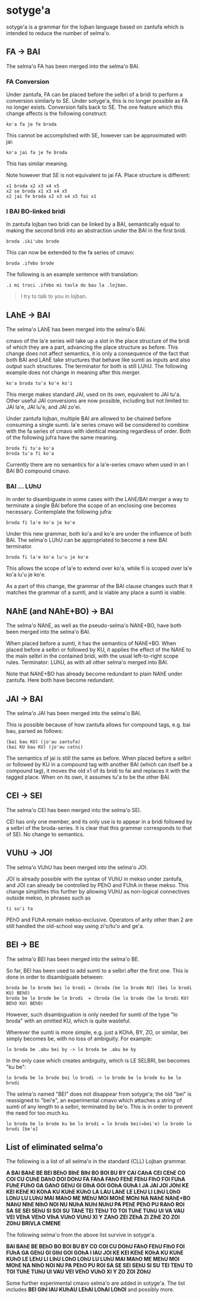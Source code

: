 # sotyge'a
sotyge'a is a grammar for the lojban language based on zantufa which is intended to reduce the number of selma'o.

## FA -> BAI
The selma'o FA has been merged into the selma'o BAI.

### FA Conversion
Under zantufa, FA can be placed before the selbri of a bridi to perform a conversion similarly to SE. Under sotyge'a, this is no longer possible as FA no longer exists. Conversion falls back to SE. The one feature which this change affects is the following construct:

    ko'a fa je fe broda

This cannot be accomplished with SE, however can be approximated with jai:

    ko'a jai fa je fe broda

This has similar meaning.

Note however that SE is not equivalent to jai FA. Place structure is different:

    x1 broda x2 x3 x4 x5
    x2 se broda x1 x3 x4 x5
    x2 jai fe broda x2 x3 x4 x5 fai x1

### I BAI BO-linked bridi
In zantufa lojban two bridi can be linked by a BAI, semantically equal to making the second bridi into an abstraction under the BAI in the first bridi.

    broda .iki'ubo brode

This can now be extended to the fa series of cmavo:

    broda .ifebo brode

The following is an example sentence with translation:

    .i mi troci .ifebo mi tavla do bau la .lojban.

> I try to talk to you in lojban.

## LAhE -> BAI
The selma'o LAhE has been merged into the selma'o BAI.

cmavo of the la'e series will take up a slot in the place structure of the bridi of which they are a part, advancing the place structure as before. This change does not affect semantics, it is only a consequence of the fact that both BAI and LAhE take structures that behave like sumti as inputs and also output such structures. The terminator for both is still LUhU. The following example does not change in meaning after this merger.

    ko'a broda tu'a ko'e ko'i

This merge makes standard JAI, used on its own, equivalent to JAI tu'a. Other useful JAI conversions are now possible, including but not limited to: JAI la'e, JAI lu'e, and JAI zo'ei.

Under zantufa lojban, multiple BAI are allowed to be chained before consuming a single sumti. la'e series cmavo will be considered to combine with the fa series of cmavo with identical meaning regardless of order. Both of the following jufra have the same meaning.

    broda fi tu'a ko'a
    broda tu'a fi ko'a

Currently there are no semantics for a la'e-series cmavo when used in an I BAI BO compound cmavo.

### BAI ... LUhU
In order to disambiguate in some cases with the LAhE/BAI merger a way to terminate a single BAI before the scope of an enclosing one becomes necessary. Contemplate the following jufra:

    broda fi la'e ko'a je ko'e

Under this new grammar, both ko'a and ko'e are under the influence of both BAI. The selma'o LUhU can be appropriated to become a new BAI terminator.

    broda fi la'e ko'a lu'u je ko'e

This allows the scope of la'e to extend over ko'a, while fi is scoped over la'e ko'a lu'u je ko'e.

As a part of this change, the grammar of the BAI clause changes such that it matches the grammar of a sumti, and is viable any place a sumti is viable.

## NAhE (and NAhE+BO) -> BAI
The selma'o NAhE, as well as the pseudo-selma'o NAhE+BO, have both been merged into the selma'o BAI.

When placed before a sumti, it has the semantics of NAhE+BO. When placed before a selbri or followed by KU, it applies the effect of the NAhE to the main selbri in the contained bridi, with the usual left-to-right scope rules. Terminator: LUhU, as with all other selma'o merged into BAI.

Note that NAhE+BO has already become redundant to plain NAhE under zantufa. Here both have become redundant.

## JAI -> BAI
The selma'o JAI has been merged into the selma'o BAI.

This is possible because of how zantufa allows for compound tags, e.g. bai bau, parsed as follows:

    (bai bau KU) (jo'au zantufa)
    (bai KU bau KU) (jo'au catni)

The semantics of jai is still the same as before. When placed before a selbri or followed by KU in a compound tag with another BAI (which can itself be a compound tag), it moves the old x1 of its bridi to fai and replaces it with the tagged place. When on its own, it assumes tu'a to be the other BAI.

## CEI -> SEI
The selma'o CEI has been merged into the selma'o SEI.

CEI has only one member, and its only use is to appear in a bridi followed by a selbri of the broda-series. It is clear that this grammar corresponds to that of SEI. No change to semantics.

## VUhU -> JOI
The selma'o VUhU has been merged into the selma'o JOI.

JOI is already possible with the syntax of VUhU in mekso under zantufa, and JOI can already be controlled by PEhO and FUhA in these mekso. This change simplifies this further by allowing VUhU as non-logical connectives outside mekso, in phrases such as

    ti su'i ta

PEhO and FUhA remain mekso-exclusive. Operators of arity other than 2 are still handled the old-school way using zi'o/tu'o and ge'a.

## BEI -> BE
The selma'o BEI has been merged into the selma'o BE.

So far, BEI has been used to add sumti to a selbri after the first one. This is done in order to disambiguate between:

    broda be lo brode bei lo brodi = (broda (be lo brode KU) (bei lo brodi KU) BEhO)
    broda be lo brode be lo brodi  = (broda (be lo brode (be lo brodi KU) BEhO KU) BEhO)

However, such disambiguation is only needed for sumti of the type "lo broda" with an omitted KU, which is quite wasteful.

Wherever the sumti is more simple, e.g. just a KOhA, BY, ZO, or similar, bei simply becomes be, with no loss of ambiguity. For example:

    lo broda be .abu bei by -> lo broda be .abu be by

In the only case which creates ambiguity, which is LE SELBRI, bei becomes "ku be":

    lo broda be lo brode bei lo brodi -> lo brode be lo brode ku be lo brodi

The selma'o named "BEI" does not disappear from sotyge'a; the old "bei" is reassigned to "bei'e", an experimental cmavo which attaches a string of sumti of any length to a selbri, terminated by be'o. This is in order to prevent the need for too much ku.

    lo broda be lo brode ku be lo brodi = lo broda bei(=bei'e) lo brode lo brodi [be'o]

## List of eliminated selma'o

The following is a list of all selma'o in the standard (CLL) Lojban grammar.

**A BAI BAhE BE BEI BEhO BIhE BIhI BO BOI BU BY CAI CAhA CEI CEhE CO COI CU CUhE DAhO DOI DOhU FA FAhA FAhO FEhE FEhU FIhO FOI FUhA FUhE FUhO GA GAhO GEhU GI GIhA GOI GOhA GUhA I JA JAI JOI JOhI KE KEI KEhE KI KOhA KU KUhE KUhO LA LAU LAhE LE LEhU LI LIhU LOhO LOhU LU LUhU MAI MAhO ME MEhU MOI MOhE MOhI NA NAhE NAhE+BO NAhU NIhE NIhO NOI NU NUhA NUhI NUhU PA PEhE PEhO PU RAhO ROI SA SE SEI SEhU SI SOI SU TAhE TEI TEhU TO TOI TUhE TUhU UI VA VAU VEI VEhA VEhO VIhA VUhO VUhU XI Y ZAhO ZEI ZEhA ZI ZIhE ZO ZOI ZOhU BRIVLA CMENE**

The following selma'o from the above list survive in sotyge'a.

**BAI BAhE BE BEhO BO BOI BU BY CO COI CU DOhU FAhO FEhU FIhO FOI FUhA GA GEhU GI GIhI GOI GOhA I IAU JOI KE KEI KEhE KOhA KU KUhE KUhO LE LEhU LI LIhU LOhO LOhU LU LUhU MAI MAhO ME MEhU MOI MOhE NA NIhO NOI NU PA PEhO PU ROI SA SE SEI SEhU SI SU TEI TEhU TO TOI TUhE TUhU UI VAU VEI VEhO VUhO XI Y ZO ZOI ZOhU**

Some further experimental cmavo selma'o are added in sotyge'a. The list includes **BEI GIhI IAU KUhAU LEhAI LOhAI LOhOI** and possibly more.
